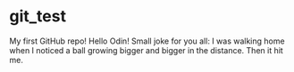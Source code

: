 # git_test
My first GitHub repo!
Hello Odin!
Small joke for you all:
I was walking home when I noticed a ball growing bigger and bigger in the distance. 
Then it hit me.
